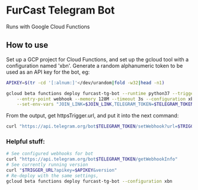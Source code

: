 # FurCast Telegram Bot

Runs with Google Cloud Functions

## How to use

Set up a GCP project for Cloud Functions, and set up the gcloud tool with a
configuration named 'xbn'.
Generate a random alphanumeric token to be used as an API key for the bot, eg:
```bash
APIKEY=$(tr -cd '[:alnum:]'</dev/urandom|fold -w32|head -n1)
```

```bash
gcloud beta functions deploy furcast-tg-bot --runtime python37 --trigger-http \
    --entry-point webhook --memory 128M --timeout 3s --configuration xbn \
    --set-env-vars "JOIN_LINK=$JOIN_LINK,TELEGRAM_TOKEN=$TELEGRAM_TOKEN,APIKEY=$APIKEY"
```

From the output, get httpsTrigger.url, and put it into the next command:
```bash
curl "https://api.telegram.org/bot$TELEGRAM_TOKEN/setWebhook?url=$TRIGGER_URL&apikey=$APIKEY"
```

### Helpful stuff:
```bash
# See configured webhooks for bot
curl "https://api.telegram.org/bot$TELEGRAM_TOKEN/getWebhookInfo"
# See currently running version
curl "$TRIGGER_URL?apikey=$APIKEY&version"
# Re-deploy with the same settings,
gcloud beta functions deploy furcast-tg-bot --configuration xbn
```
